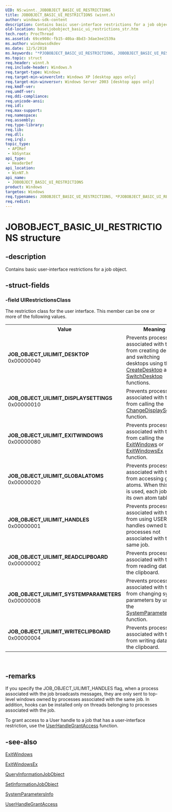 ```yaml
---
UID: NS:winnt._JOBOBJECT_BASIC_UI_RESTRICTIONS
title: JOBOBJECT_BASIC_UI_RESTRICTIONS (winnt.h)
author: windows-sdk-content
description: Contains basic user-interface restrictions for a job object.
old-location: base\jobobject_basic_ui_restrictions_str.htm
tech.root: ProcThread
ms.assetid: 69ce908c-fb15-40ba-8bd3-3dae3ee1539a
ms.author: windowssdkdev
ms.date: 12/5/2018
ms.keywords: "*PJOBOBJECT_BASIC_UI_RESTRICTIONS, JOBOBJECT_BASIC_UI_RESTRICTIONS, JOBOBJECT_BASIC_UI_RESTRICTIONS structure, JOB_OBJECT_UILIMIT_DESKTOP, JOB_OBJECT_UILIMIT_DISPLAYSETTINGS, JOB_OBJECT_UILIMIT_EXITWINDOWS, JOB_OBJECT_UILIMIT_GLOBALATOMS, JOB_OBJECT_UILIMIT_HANDLES, JOB_OBJECT_UILIMIT_READCLIPBOARD, JOB_OBJECT_UILIMIT_SYSTEMPARAMETERS, JOB_OBJECT_UILIMIT_WRITECLIPBOARD, PJOBOBJECT_BASIC_UI_RESTRICTIONS, PJOBOBJECT_BASIC_UI_RESTRICTIONS structure pointer, _JOBOBJECT_BASIC_UI_RESTRICTIONS, _win32_jobobject_basic_ui_restrictions_str, base.jobobject_basic_ui_restrictions_str, winnt/JOBOBJECT_BASIC_UI_RESTRICTIONS, winnt/PJOBOBJECT_BASIC_UI_RESTRICTIONS"
ms.topic: struct
req.header: winnt.h
req.include-header: Windows.h
req.target-type: Windows
req.target-min-winverclnt: Windows XP [desktop apps only]
req.target-min-winversvr: Windows Server 2003 [desktop apps only]
req.kmdf-ver: 
req.umdf-ver: 
req.ddi-compliance: 
req.unicode-ansi: 
req.idl: 
req.max-support: 
req.namespace: 
req.assembly: 
req.type-library: 
req.lib: 
req.dll: 
req.irql: 
topic_type:
 - APIRef
 - kbSyntax
api_type:
 - HeaderDef
api_location:
 - WinNT.h
api_name:
 - JOBOBJECT_BASIC_UI_RESTRICTIONS
product: Windows
targetos: Windows
req.typenames: JOBOBJECT_BASIC_UI_RESTRICTIONS, *PJOBOBJECT_BASIC_UI_RESTRICTIONS
req.redist: 
---
```


# JOBOBJECT_BASIC_UI_RESTRICTIONS structure


## -description


Contains basic user-interface restrictions for a job object.


## -struct-fields




### -field UIRestrictionsClass

The restriction class for the user interface. This member can be one or more of the following values.

<table>
<tr>
<th>Value</th>
<th>Meaning</th>
</tr>
<tr>
<td width="40%"><a id="JOB_OBJECT_UILIMIT_DESKTOP"></a><a id="job_object_uilimit_desktop"></a><dl>
<dt><b>JOB_OBJECT_UILIMIT_DESKTOP</b></dt>
<dt>0x00000040</dt>
</dl>
</td>
<td width="60%">
Prevents processes associated with the job from creating desktops and switching desktops using the 
<a href="https://msdn.microsoft.com/c6ed40c5-13a9-4697-a727-730adc6a912d">CreateDesktop</a> and 
<a href="https://msdn.microsoft.com/401be515-ada9-42be-b8e8-4e86f513bb8d">SwitchDesktop</a> functions.

</td>
</tr>
<tr>
<td width="40%"><a id="JOB_OBJECT_UILIMIT_DISPLAYSETTINGS"></a><a id="job_object_uilimit_displaysettings"></a><dl>
<dt><b>JOB_OBJECT_UILIMIT_DISPLAYSETTINGS</b></dt>
<dt>0x00000010</dt>
</dl>
</td>
<td width="60%">
Prevents processes associated with the job from calling the 
<a href="https://msdn.microsoft.com/208bf1cc-c03c-4d03-92e4-32fcf856b4d8">ChangeDisplaySettings</a> function.

</td>
</tr>
<tr>
<td width="40%"><a id="JOB_OBJECT_UILIMIT_EXITWINDOWS"></a><a id="job_object_uilimit_exitwindows"></a><dl>
<dt><b>JOB_OBJECT_UILIMIT_EXITWINDOWS</b></dt>
<dt>0x00000080</dt>
</dl>
</td>
<td width="60%">
Prevents processes associated with the job from calling the 
<a href="https://msdn.microsoft.com/7c76caac-459d-45df-ae00-bc208a9e7b22">ExitWindows</a> or 
<a href="https://msdn.microsoft.com/f44ccb66-10bd-4ee6-93e1-16948cf10e50">ExitWindowsEx</a> function.

</td>
</tr>
<tr>
<td width="40%"><a id="JOB_OBJECT_UILIMIT_GLOBALATOMS"></a><a id="job_object_uilimit_globalatoms"></a><dl>
<dt><b>JOB_OBJECT_UILIMIT_GLOBALATOMS</b></dt>
<dt>0x00000020</dt>
</dl>
</td>
<td width="60%">
Prevents processes associated with the job from accessing global atoms. When this flag is used, each job has its own atom table.

</td>
</tr>
<tr>
<td width="40%"><a id="JOB_OBJECT_UILIMIT_HANDLES"></a><a id="job_object_uilimit_handles"></a><dl>
<dt><b>JOB_OBJECT_UILIMIT_HANDLES</b></dt>
<dt>0x00000001</dt>
</dl>
</td>
<td width="60%">
Prevents processes associated with the job from using USER handles owned by processes not associated with the same job.

</td>
</tr>
<tr>
<td width="40%"><a id="JOB_OBJECT_UILIMIT_READCLIPBOARD"></a><a id="job_object_uilimit_readclipboard"></a><dl>
<dt><b>JOB_OBJECT_UILIMIT_READCLIPBOARD</b></dt>
<dt>0x00000002</dt>
</dl>
</td>
<td width="60%">
Prevents processes associated with the job from reading data from the clipboard.

</td>
</tr>
<tr>
<td width="40%"><a id="JOB_OBJECT_UILIMIT_SYSTEMPARAMETERS"></a><a id="job_object_uilimit_systemparameters"></a><dl>
<dt><b>JOB_OBJECT_UILIMIT_SYSTEMPARAMETERS</b></dt>
<dt>0x00000008</dt>
</dl>
</td>
<td width="60%">
Prevents processes associated with the job from changing system parameters by using the 
<a href="https://msdn.microsoft.com/9b99465c-e12d-413c-8e69-b46b52f2f11f">SystemParametersInfo</a> function.

</td>
</tr>
<tr>
<td width="40%"><a id="JOB_OBJECT_UILIMIT_WRITECLIPBOARD"></a><a id="job_object_uilimit_writeclipboard"></a><dl>
<dt><b>JOB_OBJECT_UILIMIT_WRITECLIPBOARD</b></dt>
<dt>0x00000004</dt>
</dl>
</td>
<td width="60%">
Prevents processes associated with the job from writing data to the clipboard.

</td>
</tr>
</table>
 


## -remarks



If you specify the JOB_OBJECT_UILIMIT_HANDLES flag, when a process associated with the job broadcasts messages, they are only sent to top-level windows owned by processes associated with the same job. In addition, hooks can be installed only on threads belonging to processes associated with the job.

To grant access to a User handle to a job that has a user-interface restriction, use the 
<a href="https://msdn.microsoft.com/6e7a6cfc-f881-43cc-a5af-b97e0bf14bf4">UserHandleGrantAccess</a> function.




## -see-also




<a href="https://msdn.microsoft.com/7c76caac-459d-45df-ae00-bc208a9e7b22">ExitWindows</a>



<a href="https://msdn.microsoft.com/f44ccb66-10bd-4ee6-93e1-16948cf10e50">ExitWindowsEx</a>



<a href="https://msdn.microsoft.com/d843d578-fd67-4708-959f-00245ff70ec6">QueryInformationJobObject</a>



<a href="https://msdn.microsoft.com/46f7c579-e8d3-4434-a6ce-56573cd84387">SetInformationJobObject</a>



<a href="https://msdn.microsoft.com/9b99465c-e12d-413c-8e69-b46b52f2f11f">SystemParametersInfo</a>



<a href="https://msdn.microsoft.com/6e7a6cfc-f881-43cc-a5af-b97e0bf14bf4">UserHandleGrantAccess</a>
 

 

